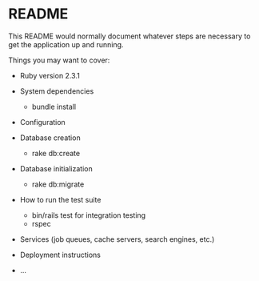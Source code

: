 # README

This README would normally document whatever steps are necessary to get the
application up and running.

Things you may want to cover:

* Ruby version 2.3.1

* System dependencies
    *  bundle install
* Configuration

* Database creation
   * rake db:create

* Database initialization
   * rake db:migrate

* How to run the test suite
    *  ​bin/rails test for integration testing
    *  rspec


* Services (job queues, cache servers, search engines, etc.)

* Deployment instructions

* ...
